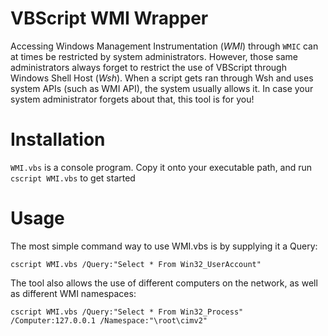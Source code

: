 # VBScript WMI Wrapper

Accessing Windows Management Instrumentation (*WMI*) through `WMIC` can at times be restricted by system administrators. However, those same administrators always forget to restrict the use of VBScript through Windows Shell Host (*Wsh*). When a script gets ran through Wsh and uses system APIs (such as WMI API), the system usually allows it. In case your system administrator forgets about that, this tool is for you!

# Installation

`WMI.vbs` is a console program. Copy it onto your executable path, and run `cscript WMI.vbs` to get started

# Usage
The most simple command way to use WMI.vbs is by supplying it a Query:

    cscript WMI.vbs /Query:"Select * From Win32_UserAccount"

The tool also allows the use of different computers on the network, as well as different WMI namespaces:

    cscript WMI.vbs /Query:"Select * From Win32_Process" /Computer:127.0.0.1 /Namespace:"\root\cimv2"


